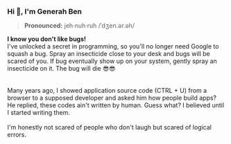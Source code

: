 <h3 align="left" style="display: inline">Hi 👋, I'm Generah Ben</h3>

> <b>Pronounced:</b> jeh·nuh·ruh /ˈdʒen.ər.əh/


<p align="left">
<b>I know you don't like bugs!</b>
<br/>
I've unlocked a secret in programming, so you'll no longer need Google to squash a bug. Spray an insecticide close to your desk and bugs will be scared of you. If bug eventually show up on your system, gently spray an insecticide on it. The bug will die 😎😎<br/>
<br/><br/>
Many years ago, I showed application source code (CTRL + U) from a browser to a supposed developer and asked him how people build apps? He replied, these codes ain't written by human. Guess what? I believed until I started writing them.
<br/><br/>
I'm honestly not scared of people who don't laugh but scared of logical errors.
<br/><br/>
</p>



